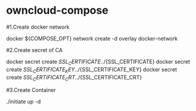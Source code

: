 # owncloud-compose

#1.Create docker network

docker ${COMPOSE_OPT} network create -d overlay docker-network

#2.Create secret of CA 

docker secret create ${SSL_CERTIFICATE} ../${SSL_CERTIFICATE}
docker secret create ${SSL_CERTIFICATE_KEY} ../${SSL_CERTIFICATE_KEY}
docker secret create ${SSL_CERTIFICATE_CRT} ../${SSL_CERTIFICATE_CRT}

#3.Create Container

./initiate up -d
